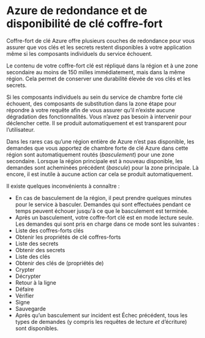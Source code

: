 <properties
    pageTitle="Que faire en cas d’un Azure service interruption qui affecte le coffre-fort de clé Azure | Microsoft Azure"
    description="Apprenez quoi faire en cas d’une interruption de service Azure qui affecte le coffre-fort de clé Azure."
    services="key-vault"
    documentationCenter=""
    authors="adamglick"
    manager="mbaldwin"
    editor=""/>

<tags
    ms.service="key-vault"
    ms.workload="key-vault"
    ms.tgt_pltfrm="na"
    ms.devlang="na"
    ms.topic="article"
    ms.date="08/26/2016"
    ms.author="sumedhb;aglick"/>


# <a name="azure-key-vault-availability-and-redundancy"></a>Azure de redondance et de disponibilité de clé coffre-fort

Coffre-fort de clé Azure offre plusieurs couches de redondance pour vous assurer que vos clés et les secrets restent disponibles à votre application même si les composants individuels du service échouent.

Le contenu de votre coffre-fort clé est répliqué dans la région et à une zone secondaire au moins de 150 milles immédiatement, mais dans la même région. Cela permet de conserver une durabilité élevée de vos clés et les secrets.

Si les composants individuels au sein du service de chambre forte clé échouent, des composants de substitution dans la zone étape pour répondre à votre requête afin de vous assurer qu’il n’existe aucune dégradation des fonctionnalités. Vous n’avez pas besoin à intervenir pour déclencher cette. Il se produit automatiquement et est transparent pour l’utilisateur.

Dans les rares cas qu’une région entière de Azure n’est pas disponible, les demandes que vous apportez de chambre forte de clé Azure dans cette région sont automatiquement routés (*basculement*) pour une zone secondaire. Lorsque la région principale est à nouveau disponible, les demandes sont acheminées précédent (*bascule*) pour la zone principale. Là encore, il est inutile à aucune action car cela se produit automatiquement.

Il existe quelques inconvénients à connaître :

* En cas de basculement de la région, il peut prendre quelques minutes pour le service à basculer. Demandes qui sont effectuées pendant ce temps peuvent échouer jusqu'à ce que le basculement est terminée.
* Après un basculement, votre coffre-fort clé est en mode lecture seule. Les demandes qui sont pris en charge dans ce mode sont les suivantes :
 * Liste des coffres-forts clés
 * Obtenir les propriétés de clé coffres-forts
 * Liste des secrets
 * Obtenir des secrets
 * Liste des clés
 * Obtenir des clés de (propriétés de)
 * Crypter
 * Décrypter
 * Retour à la ligne
 * Défaire
 * Vérifier
 * Signe
 * Sauvegarde
* Après qu’un basculement sur incident est Échec précédent, tous les types de demandes (y compris les requêtes de lecture *et* d’écriture) sont disponibles.
